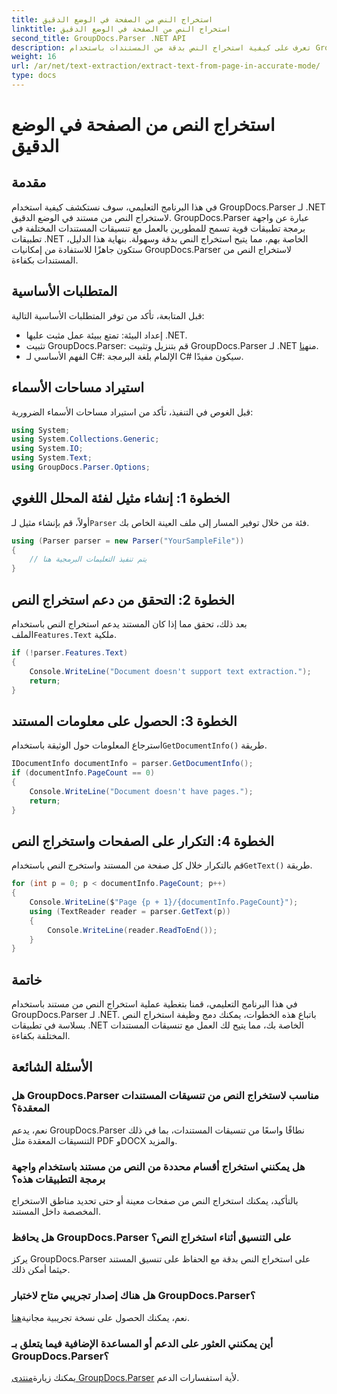 ```yaml
---
title: استخراج النص من الصفحة في الوضع الدقيق
linktitle: استخراج النص من الصفحة في الوضع الدقيق
second_title: GroupDocs.Parser .NET API
description: تعرف على كيفية استخراج النص بدقة من المستندات باستخدام GroupDocs.Parser لـ .NET في هذا البرنامج التعليمي الشامل.
weight: 16
url: /ar/net/text-extraction/extract-text-from-page-in-accurate-mode/
type: docs
---
```

# استخراج النص من الصفحة في الوضع الدقيق

## مقدمة
في هذا البرنامج التعليمي، سوف نستكشف كيفية استخدام GroupDocs.Parser لـ .NET لاستخراج النص من مستند في الوضع الدقيق. GroupDocs.Parser عبارة عن واجهة برمجة تطبيقات قوية تسمح للمطورين بالعمل مع تنسيقات المستندات المختلفة في تطبيقات .NET الخاصة بهم، مما يتيح استخراج النص بدقة وسهولة. بنهاية هذا الدليل، ستكون جاهزًا للاستفادة من إمكانيات GroupDocs.Parser لاستخراج النص من المستندات بكفاءة.
## المتطلبات الأساسية
قبل المتابعة، تأكد من توفر المتطلبات الأساسية التالية:
- إعداد البيئة: تمتع ببيئة عمل مثبت عليها .NET.
-  تثبيت GroupDocs.Parser: قم بتنزيل وتثبيت GroupDocs.Parser لـ .NET من[هنا](https://releases.groupdocs.com/parser/net/).
- الفهم الأساسي لـ C#: الإلمام بلغة البرمجة C# سيكون مفيدًا.
## استيراد مساحات الأسماء
قبل الغوص في التنفيذ، تأكد من استيراد مساحات الأسماء الضرورية:
```csharp
using System;
using System.Collections.Generic;
using System.IO;
using System.Text;
using GroupDocs.Parser.Options;
```
## الخطوة 1: إنشاء مثيل لفئة المحلل اللغوي
 أولاً، قم بإنشاء مثيل لـ`Parser` فئة من خلال توفير المسار إلى ملف العينة الخاص بك.
```csharp
using (Parser parser = new Parser("YourSampleFile"))
{
    // يتم تنفيذ التعليمات البرمجية هنا
}
```
## الخطوة 2: التحقق من دعم استخراج النص
 بعد ذلك، تحقق مما إذا كان المستند يدعم استخراج النص باستخدام الملف`Features.Text` ملكية.
```csharp
if (!parser.Features.Text)
{
    Console.WriteLine("Document doesn't support text extraction.");
    return;
}
```
## الخطوة 3: الحصول على معلومات المستند
 استرجاع المعلومات حول الوثيقة باستخدام`GetDocumentInfo()` طريقة.
```csharp
IDocumentInfo documentInfo = parser.GetDocumentInfo();
if (documentInfo.PageCount == 0)
{
    Console.WriteLine("Document doesn't have pages.");
    return;
}
```
## الخطوة 4: التكرار على الصفحات واستخراج النص
 قم بالتكرار خلال كل صفحة من المستند واستخرج النص باستخدام`GetText()` طريقة.
```csharp
for (int p = 0; p < documentInfo.PageCount; p++)
{
    Console.WriteLine($"Page {p + 1}/{documentInfo.PageCount}");
    using (TextReader reader = parser.GetText(p))
    {
        Console.WriteLine(reader.ReadToEnd());
    }
}
```
## خاتمة
في هذا البرنامج التعليمي، قمنا بتغطية عملية استخراج النص من مستند باستخدام GroupDocs.Parser لـ .NET. باتباع هذه الخطوات، يمكنك دمج وظيفة استخراج النص بسلاسة في تطبيقات .NET الخاصة بك، مما يتيح لك العمل مع تنسيقات المستندات المختلفة بكفاءة.

## الأسئلة الشائعة
### هل GroupDocs.Parser مناسب لاستخراج النص من تنسيقات المستندات المعقدة؟
نعم، يدعم GroupDocs.Parser نطاقًا واسعًا من تنسيقات المستندات، بما في ذلك التنسيقات المعقدة مثل PDF وDOCX والمزيد.
### هل يمكنني استخراج أقسام محددة من النص من مستند باستخدام واجهة برمجة التطبيقات هذه؟
بالتأكيد، يمكنك استخراج النص من صفحات معينة أو حتى تحديد مناطق الاستخراج المخصصة داخل المستند.
### هل يحافظ GroupDocs.Parser على التنسيق أثناء استخراج النص؟
يركز GroupDocs.Parser على استخراج النص بدقة مع الحفاظ على تنسيق المستند حيثما أمكن ذلك.
### هل هناك إصدار تجريبي متاح لاختبار GroupDocs.Parser؟
 نعم، يمكنك الحصول على نسخة تجريبية مجانية[هنا](https://releases.groupdocs.com/).
### أين يمكنني العثور على الدعم أو المساعدة الإضافية فيما يتعلق بـ GroupDocs.Parser؟
 يمكنك زيارة[منتدى GroupDocs.Parser](https://forum.groupdocs.com/c/parser/17) لأية استفسارات الدعم.